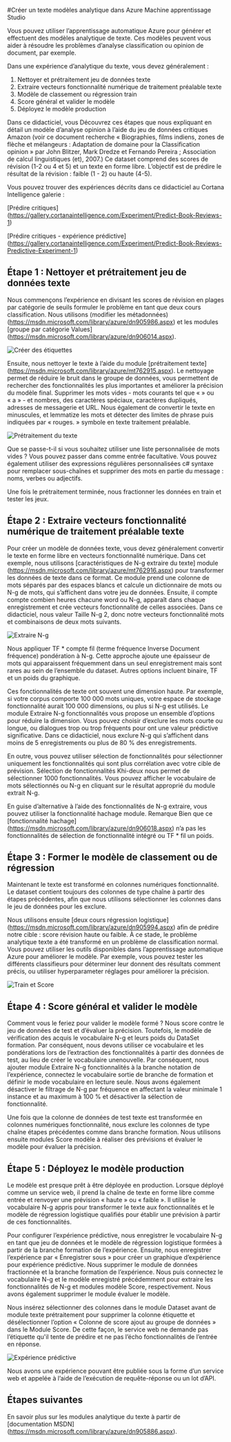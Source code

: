 <properties
    pageTitle="Créer un texte modèles analytique dans Azure Machine apprentissage Studio | Microsoft Azure"
    description="Comment créer des modèles d’analytique du texte dans Azure Machine apprentissage Studio à l’aide de modules pour texte prétraitement, N-g ou fonctionnalité hachage"
    services="machine-learning"
    documentationCenter=""
    authors="rastala"
    manager="jhubbard"
    editor=""/>

<tags
    ms.service="machine-learning"
    ms.workload="data-services"
    ms.tgt_pltfrm="na"
    ms.devlang="na"
    ms.topic="article"
    ms.date="09/06/2016"
    ms.author="roastala" />


#<a name="create-text-analytics-models-in-azure-machine-learning-studio"></a>Créer un texte modèles analytique dans Azure Machine apprentissage Studio

Vous pouvez utiliser l’apprentissage automatique Azure pour générer et effectuent des modèles analytique de texte. Ces modèles peuvent vous aider à résoudre les problèmes d’analyse classification ou opinion de document, par exemple.

Dans une expérience d’analytique du texte, vous devez généralement :

 1. Nettoyer et prétraitement jeu de données texte
 2. Extraire vecteurs fonctionnalité numérique de traitement préalable texte
 3. Modèle de classement ou régression train
 4. Score général et valider le modèle
 5. Déployez le modèle production

Dans ce didacticiel, vous Découvrez ces étapes que nous expliquant en détail un modèle d’analyse opinion à l’aide du jeu de données critiques Amazon (voir ce document recherche « Biographies, films indiens, zones de flèche et mélangeurs : Adaptation de domaine pour la Classification opinion » par John Blitzer, Mark Dredze et Fernando Pereira ; Association de calcul linguistiques (et), 2007.) Ce dataset comprend des scores de révision (1-2 ou 4 et 5) et un texte en forme libre. L’objectif est de prédire le résultat de la révision : faible (1 - 2) ou haute (4-5).

Vous pouvez trouver des expériences décrits dans ce didacticiel au Cortana Intelligence galerie :

[Prédire critiques] (https://gallery.cortanaintelligence.com/Experiment/Predict-Book-Reviews-1)

[Prédire critiques - expérience prédictive] (https://gallery.cortanaintelligence.com/Experiment/Predict-Book-Reviews-Predictive-Experiment-1)

## <a name="step-1-clean-and-preprocess-text-dataset"></a>Étape 1 : Nettoyer et prétraitement jeu de données texte

Nous commençons l’expérience en divisant les scores de révision en plages par catégorie de seuils formuler le problème en tant que deux cours classification. Nous utilisons (modifier les métadonnées) (https://msdn.microsoft.com/library/azure/dn905986.aspx) et les modules [groupe par catégorie Values] (https://msdn.microsoft.com/library/azure/dn906014.aspx).

![Créer des étiquettes](./media/machine-learning-text-analytics-module-tutorial/create-label.png)

Ensuite, nous nettoyer le texte à l’aide du module [prétraitement texte] (https://msdn.microsoft.com/library/azure/mt762915.aspx). Le nettoyage permet de réduire le bruit dans le groupe de données, vous permettent de rechercher des fonctionnalités les plus importantes et améliorer la précision du modèle final. Supprimer les mots vides - mots courants tel que « » ou « a » - et nombres, des caractères spéciaux, caractères dupliqués, adresses de messagerie et URL. Nous également de convertir le texte en minuscules, et lemmatize les mots et détecter des limites de phrase puis indiquées par « rouges. » symbole en texte traitement préalable.

![Prétraitement du texte](./media/machine-learning-text-analytics-module-tutorial/preprocess-text.png)

Que se passe-t-il si vous souhaitez utiliser une liste personnalisée de mots vides ? Vous pouvez passer dans comme entrée facultative. Vous pouvez également utiliser des expressions régulières personnalisées c# syntaxe pour remplacer sous-chaînes et supprimer des mots en partie du message : noms, verbes ou adjectifs.

Une fois le prétraitement terminée, nous fractionner les données en train et tester les jeux.

## <a name="step-2-extract-numeric-feature-vectors-from-pre-processed-text"></a>Étape 2 : Extraire vecteurs fonctionnalité numérique de traitement préalable texte

Pour créer un modèle de données texte, vous devez généralement convertir le texte en forme libre en vecteurs fonctionnalité numérique. Dans cet exemple, nous utilisons [caractéristiques de N-g extraire du texte] module (https://msdn.microsoft.com/library/azure/mt762916.aspx) pour transformer les données de texte dans ce format. Ce module prend une colonne de mots séparés par des espaces blancs et calcule un dictionnaire de mots ou N-g de mots, qui s’affichent dans votre jeu de données. Ensuite, il compte compte combien heures chacune word ou N-g, apparaît dans chaque enregistrement et crée vecteurs fonctionnalité de celles associées. Dans ce didacticiel, nous valeur Taille N-g 2, donc notre vecteurs fonctionnalité mots et combinaisons de deux mots suivants.

![Extraire N-g](./media/machine-learning-text-analytics-module-tutorial/extract-ngrams.png)

Nous appliquer TF * compte fil (terme fréquence Inverse Document fréquence) pondération à N-g. Cette approche ajoute une épaisseur de mots qui apparaissent fréquemment dans un seul enregistrement mais sont rares au sein de l’ensemble du dataset. Autres options incluent binaire, TF et un poids du graphique.

Ces fonctionnalités de texte ont souvent une dimension haute. Par exemple, si votre corpus comporte 100 000 mots uniques, votre espace de stockage fonctionnalité aurait 100 000 dimensions, ou plus si N-g est utilisés. Le module Extraire N-g fonctionnalités vous propose un ensemble d’options pour réduire la dimension. Vous pouvez choisir d’exclure les mots courte ou longue, ou dialogues trop ou trop fréquents pour ont une valeur prédictive significative. Dans ce didacticiel, nous exclure N-g qui s’affichent dans moins de 5 enregistrements ou plus de 80 % des enregistrements.

En outre, vous pouvez utiliser sélection de fonctionnalités pour sélectionner uniquement les fonctionnalités qui sont plus corrélation avec votre cible de prévision. Sélection de fonctionnalités Khi-deux nous permet de sélectionner 1000 fonctionnalités. Vous pouvez afficher le vocabulaire de mots sélectionnés ou N-g en cliquant sur le résultat approprié du module extrait N-g.

En guise d’alternative à l’aide des fonctionnalités de N-g extraire, vous pouvez utiliser la fonctionnalité hachage module. Remarque Bien que ce [fonctionnalité hachage] (https://msdn.microsoft.com/library/azure/dn906018.aspx) n’a pas les fonctionnalités de sélection de fonctionnalité intégré ou TF * fil un poids.

## <a name="step-3-train-classification-or-regression-model"></a>Étape 3 : Former le modèle de classement ou de régression

Maintenant le texte est transformé en colonnes numériques fonctionnalité. Le dataset contient toujours des colonnes de type chaîne à partir des étapes précédentes, afin que nous utilisons sélectionner les colonnes dans le jeu de données pour les exclure.

Nous utilisons ensuite [deux cours régression logistique] (https://msdn.microsoft.com/library/azure/dn905994.aspx) afin de prédire notre cible : score révision haute ou faible. À ce stade, le problème analytique texte a été transformé en un problème de classification normal. Vous pouvez utiliser les outils disponibles dans l’apprentissage automatique Azure pour améliorer le modèle. Par exemple, vous pouvez tester les différents classifieurs pour déterminer leur donnent des résultats comment précis, ou utiliser hyperparameter réglages pour améliorer la précision.

![Train et Score](./media/machine-learning-text-analytics-module-tutorial/scoring-text.png)

## <a name="step-4-score-and-validate-the-model"></a>Étape 4 : Score général et valider le modèle

Comment vous le feriez pour valider le modèle formé ? Nous score contre le jeu de données de test et d’évaluer la précision. Toutefois, le modèle de vérification des acquis le vocabulaire N-g et leurs poids du DataSet formation. Par conséquent, nous devons utiliser ce vocabulaire et les pondérations lors de l’extraction des fonctionnalités à partir des données de test, au lieu de créer le vocabulaire unenouvelle. Par conséquent, nous ajouter module Extraire N-g fonctionnalités à la branche notation de l’expérience, connectez le vocabulaire sortie de branche de formation et définir le mode vocabulaire en lecture seule. Nous avons également désactiver le filtrage de N-g par fréquence en affectant la valeur minimale 1 instance et au maximum à 100 % et désactiver la sélection de fonctionnalité.

Une fois que la colonne de données de test texte est transformée en colonnes numériques fonctionnalité, nous exclure les colonnes de type chaîne étapes précédentes comme dans branche formation. Nous utilisons ensuite modules Score modèle à réaliser des prévisions et évaluer le modèle pour évaluer la précision.

## <a name="step-5-deploy-the-model-to-production"></a>Étape 5 : Déployez le modèle production

Le modèle est presque prêt à être déployée en production. Lorsque déployé comme un service web, il prend la chaîne de texte en forme libre comme entrée et renvoyer une prévision « haute » ou « faible ». Il utilise le vocabulaire N-g appris pour transformer le texte aux fonctionnalités et le modèle de régression logistique qualifiés pour établir une prévision à partir de ces fonctionnalités. 

Pour configurer l’expérience prédictive, nous enregistrer le vocabulaire N-g en tant que jeu de données et le modèle de régression logistique formées à partir de la branche formation de l’expérience. Ensuite, nous enregistrer l’expérience par « Enregistrer sous » pour créer un graphique d’expérience pour expérience prédictive. Nous supprimer le module de données fractionnée et la branche formation de l’expérience. Nous puis connectez le vocabulaire N-g et le modèle enregistré précédemment pour extraire les fonctionnalités de N-g et modules modèle Score, respectivement. Nous avons également supprimer le module évaluer le modèle.

Nous insérez sélectionner des colonnes dans le module Dataset avant de module texte prétraitement pour supprimer la colonne étiquette et désélectionner l’option « Colonne de score ajout au groupe de données » dans le Module Score. De cette façon, le service web ne demande pas l’étiquette qu'il tente de prédire et ne pas l’écho fonctionnalités de l’entrée en réponse.

![Expérience prédictive](./media/machine-learning-text-analytics-module-tutorial/predictive-text.png)

Nous avons une expérience pouvant être publiée sous la forme d’un service web et appelée à l’aide de l’exécution de requête-réponse ou un lot d’API.

## <a name="next-steps"></a>Étapes suivantes

En savoir plus sur les modules analytique du texte à partir de [documentation MSDN] (https://msdn.microsoft.com/library/azure/dn905886.aspx).
